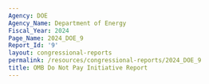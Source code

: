 ```yaml
---
Agency: DOE
Agency_Name: Department of Energy
Fiscal_Year: 2024
Page_Name: 2024_DOE_9
Report_Id: '9'
layout: congressional-reports
permalink: /resources/congressional-reports/2024_DOE_9
title: OMB Do Not Pay Initiative Report
---
```


